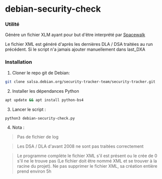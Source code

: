 # debian-security-check
### Utilité
Génère un fichier XLM ayant pour but d'être interprété par [Spacewalk](http://spacewalk.redhat.com/)

Le fichier XML est généré d'après les dernières DLA / DSA traitées au run précédent. Si le script n'a jamais  ajouter manuellement dans last_DXA

### Installation

1) Cloner le repo git de Debian:
```bash
git clone salsa.debian.org/security-tracker-team/security-tracker.git
```

2) Installer les dépendances Python
```bash
apt update && apt install python-bs4
```

3) Lancer le script :
```bash
python3 debian-security-check.py
```

4) Nota :
> Pas de fichier de log

> Les DSA / DLA d'avant 2008 ne sont pas traitées correctement

> Le programme complète le fichier XML s'il est présent ou le crée de 0 s'il ne le trouve pas (Le fichier doit être nommé XML et se trouver à la racine du projet). Ne pas supprimer le fichier XML, sa création entière prend environ 5h
